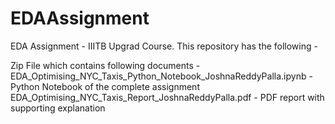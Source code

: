 # EDAAssignment
EDA Assignment - IIITB Upgrad Course. This repository has the following - 

Zip File which contains following documents - 
EDA_Optimising_NYC_Taxis_Python_Notebook_JoshnaReddyPalla.ipynb - Python Notebook of the complete assignment
EDA_Optimising_NYC_Taxis_Report_JoshnaReddyPalla.pdf - PDF report with supporting explanation
